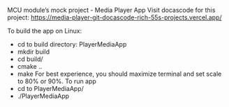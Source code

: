 MCU module’s mock project - Media Player App
Visit docascode for this project: https://media-player-git-docascode-rich-55s-projects.vercel.app/

To build the app on Linux:
+ cd to build directory: PlayerMediaApp
+ mkdir build
+ cd build/
+ cmake ..
+ make For best experience, you should maximize terminal and set scale to 80% or 90%. To run app
+ cd to PlayerMediaApp/
+ ./PlayerMediaApp
